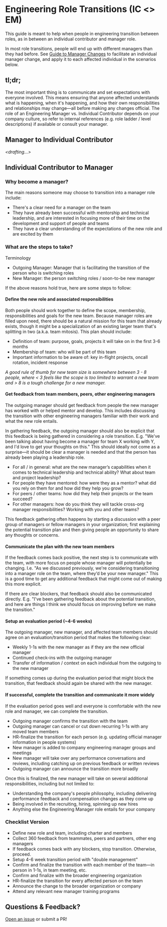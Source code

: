 # Engineering Role Transitions (IC <> EM)

This guide is meant to help when people in engineering transition between roles, as in between an individual contributor and manager role. 

In most role transitions, people will end up with different managers than they had before. See <a href="manager-changes.md">Guide to Manager Changes</a> to facilitate an individual manager change, and apply it to each affected individual in the scenarios below.

## tl;dr;

The most important thing is to communicate and set expectations with everyone involved. This means ensuring that anyone affected understands what is happening, when it's happening, and how their own responsibilities and relationships may change—all before making any changes official. The role of an Engineering Manager vs. Individual Contributor depends on your company culture, so refer to internal references (e.g. role ladder / level descriptions) if available or consult your manager.

## Manager to Individual Contributor

*<drafting...>*

## Individual Contributor to Manager

### Why become a manager?

The main reasons someone may choose to transition into a manager role include:
* There's a clear need for a manager on the team
* They have already been successful with mentorship and technical leadership, and are interested in focusing more of their time on the development and support of people and teams
* They have a clear understanding of the expectations of the new role and are excited by them

### What are the steps to take?

Terminology
* Outgoing Manager: Manager that is facilitating the transition of the person who is switching roles
* New Manager: the person switching roles / soon-to-be new manager

If the above reasons hold true, here are some steps to follow:

#### Define the new role and associated responsibilities

Both people should work together to define the scope, membership, responsibilities and goals for the new team. Because manager roles are filled upon need, there should be a natural mission for this team that already exists, though it might be a specialization of an existing larger team that's splitting in two (a.k.a. team mitosis). This plan should include:

* Definition of team: purpose, goals, projects it will take on in the first 3-6 months
* Membership of team: who will be part of this team 
* Important information to be aware of: key in-flight projects, oncall rotation, incident response

*A good rule of thumb for new team size is somewhere between 3 - 8 people, where < 3 feels like the scope is too limited to warrant a new team and > 8 is a tough challenge for a new manager.*

#### Get feedback from team members, peers, other engineering managers

The outgoing manager should get feedback from people the new manager has worked with or helped mentor and develop. This includes discussing the transition with other engineering managers familiar with their work and what the new role entails.

In gathering feedback, the outgoing manager should also be explicit that this feedback is being gathered in considering a role transition. E.g. "We've been talking about having <Person> become a manager for team X working with Y, and I'd love to get your thoughts on this." This should ideally not come as a surprise—it should be clear a manager is needed and that the person has already been playing a leadership role.

* For all / in general: what are the new manager’s capabilities when it comes to technical leadership and technical ability? What about team and project leadership?
* For people they have mentored: how were they as a mentor? what did you rely on them for and how did they help you grow?
* For peers / other teams: how did they help their projects or the team succeed?
* For other managers: how do you think they will tackle cross-org manager responsibilities? Working with you and other teams?

This feedback gathering often happens by starting a discussion with a peer group of managers or fellow managers in your organization; first explaining the potential transition plan and then giving people an opportunity to share any thoughts or concerns.

#### Communicate the plan with the new team members

If the feedback comes back positive, the next step is to communicate with the team, with more focus on people whose manager will potentially be changing. I.e. "As we discussed previously, we're considering transitioning <Person> into a manager role on the team, where they’d be your new manager."  This is a good time to get any additional feedback that might come out of making this more explicit.

If there are clear blockers, that feedback should also be communicated directly. E.g. "I've been gathering feedback about the potential transition, and here are <XYZ> things I think we should focus on improving before we make the transition."

#### Setup an evaluation period (~4-6 weeks)

The outgoing manager, new manager, and affected team members should agree on an evaluation/transition period that makes the following clear:

* Weekly 1-1s with the new manager as if they are the new official manager
* Continued check-ins with the outgoing manager
* Transfer of information / context on each individual from the outgoing to the new manager

If something comes up during the evaluation period that might block the transition, that feedback should again be shared with the new manager.

#### If successful, complete the transition and communicate it more widely

If the evaluation period goes well and everyone is comfortable with the new role and manager, we can complete the transition.

* Outgoing manager confirms the transition with the team
* Outgoing manager can cancel or cut down recurring 1-1s with any moved team members
* HR-finalize the transition for each person (e.g. updating official manager information in people systems)
* New manager is added to company engineering manager groups and meetings
* New manager will take over any performance conversations and reviews, including catching up on previous feedback or written reviews
* Outgoing manager can announce the transition more broadly

Once this is finalized, the new manager will take on several additional responsibilities, including but not limited to:

* Understanding the company's people philosophy, including delivering performance feedback and compensation changes as they come up
* Being involved in the recruiting, hiring, spinning up new hires
* Anything else the Engineering Manager role entails for your company

### Checklist Version 

* Define new role and team, including charter and members
* Collect 360 feedback from teammates, peers and partners, other eng managers
* If feedback comes back with any blockers, stop transition. Otherwise, proceed.
* Setup 4-6 week transition period with "double management"
* Confirm and finalize the transition with each member of the team—in person in 1-1s, in team meeting, etc.
* Confirm and finalize with the broader engineering organization
* HR-finalize the transition for every affected person on the team
* Announce the change to the broader organization or company
* Attend any relevant new manager training programs

## Questions & Feedback?

[Open an issue](https://github.com/raylene/eng-handbook/issues/new) or submit a PR!
